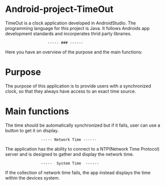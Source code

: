 # Android-project-TimeOut
TimeOut is a clock application developed in AndroidStudio. The programming
language for this project is Java. It follows Androids app development standards and incorperates thrid party libraries.

                       ----- ### ------
                       
Here you have an overview of the purpose and the main functions: 

# Purpose 
The purpose of this application is to provide users with a synchronized clock, so that they always have access to an exact time source.                

# Main functions 

The time should be automatically synchronized but if it fails, user can use a button to get it on display.

                    ----- Network Time ------
The application has the ability to connect to a NTP(Network Time Protocol) server and is designed to gather and display the network time. 

                    -----  System Time  ------
If the collection of network time fails, the app instead displays the time within the devices system.
